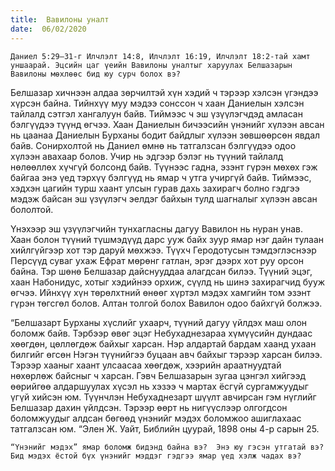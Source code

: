 ```yaml
---
title:  Вавилоны уналт
date:  06/02/2020
---
```


`Даниел 5:29–31-г Илчлэлт 14:8, Илчлэлт 16:19, Илчлэлт 18:2-тай хамт уншаарай. Эцсийн цаг үеийн Вавилоны уналтыг харуулах Белшазарын Вавилоны мөхлөөс бид юу сурч болох вэ?`

Белшазар хичнээн алдаа зөрчилтэй хүн хэдий ч тэрээр хэлсэн үгэндээ хүрсэн байна. Тийнхүү муу мэдээ сонссон ч хаан Даниелын хэлсэн тайлалд сэтгэл хангалуун байв. Тиймээс ч эш үзүүлэгчдэд амласан бэлгүүдээ түүнд өгчээ. Хаан Даниелын бичээсийн үнэнийг хүлээн авсан нь цаанаа  Даниелын Бурханы бодит байдлыг хүлээн зөвшөөрсөн явдал байв. Сонирхолтой нь Даниел өмнө нь татгалзсан бэлгүүдээ одоо хүлээн авахаар болов. Учир нь эдгээр бэлэг нь түүний тайлалд нөлөөллөх хүчгүй болсонд байв. Түүнээс гадна, эзэнт гүрэн мөхөх гэж байгаа энэ үед тэрхүү бэлгүүд нь ямар ч утга учиргүй байв. Тиймээс, хэдхэн цагийн турш хаант улсын гурав дахь захирагч болно гэдгээ мэдэж байсан эш үзүүлэгч эелдэг байхын тулд шагналыг хүлээн авсан бололтой.

Үнэхээр эш үзүүлэгчийн тунхагласны дагуу Вавилон нь нуран унав. Хаан болон түүний түшмэдүүд дарс ууж байх зуур ямар нэг дайн тулаан хийлгүйгээр хот тэр даруй мөхжээ. Түүхч Геродотусын тэмдэглэснээр Персүүд суваг ухаж Ефрат мөрөнг гатлан, эрэг дээрх хот руу орсон байна.  Тэр шөнө Белшазар дайснууддаа алагдсан билээ. Түүний эцэг, хаан Набонидус, хотыг хэдийнээ орхиж, сүүлд нь шинэ захирагчид бууж өгчээ.  Ийнхүү хүн төрөлхтний өнөөг хүртэл мэдэх хамгийн том эзэнт гүрэн төгсгөл болов.  Алтан толгой болох Вавилон одоо байхгүй болжээ.

“Белшазарт Бурханы хүслийг ухаарч, түүний дагуу үйлдэх маш олон боломж байв. Тэрбээр өвөг эцэг Небухаднезараа хүмүүсийн дундаас хөөгдөн, цөллөгдөж байхыг харсан. Нэр алдартай бардам хаанд  ухаан билгийг өгсөн Нэгэн түүнийгээ буцаан авч байхыг тэрээр харсан билээ. Тэрээр хааныг хаант улсаасаа хөөгдөж, хээрийн араатнуудтай нөхөрлөж байсныг ч харсан. Гэвч Белшазарын зугаа цэнгэл хийгээд өөрийгөө алдаршуулах хүсэл нь хэзээ ч мартах ёсгүй сургамжуудыг үгүй хийсэн юм. Түүнчлэн Небухаднезарт шүүлт авчирсан гэм нүглийг Белшазар дахин үйлдсэн.  Тэрээр өөрт нь нигүүслээр олгогдсон боломжуудыг алдсан бөгөөд үнэнийг мэдэх боломжоо ашиглахаас татгалзсан юм. “Элен Ж. Уайт, Библийн цуурай, 1898 оны 4-р сарын 25.

`“Үнэнийг мэдэх” ямар боломж бидэнд байна вэ?  Энэ юу гэсэн утгатай вэ?  Бид мэдэх ёстой бүх үнэнийг мэддэг гэдгээ ямар үед хэлж чадах вэ?`